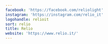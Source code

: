 ```yaml
---
facebook: 'https://facebook.com/reliolight'
instagram: 'https://instagram.com/relio_it'
logohandle: relioit
sort: relio
title: Relio
website: 'https://www.relio.it/'
---
```

